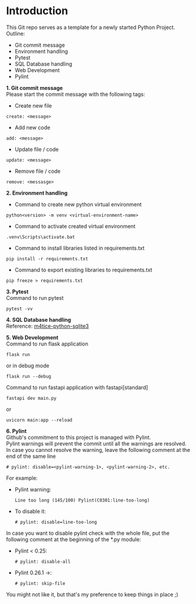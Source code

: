 # Introduction  
This Git repo serves as a template for a newly started Python Project.  
Outline:  
* Git commit message  
* Environment handling  
* Pytest  
* SQL Database handling  
* Web Development  
* Pylint  


**1. Git commit message**  
Please start the commit message with the following tags:  

* Create new file 
```
create: <message>  
```
* Add new code 
```
add: <message>  
```
* Update file / code
```
update: <message>
```
* Remove file / code
```
remove: <messasge>
```  


**2. Environment handling**  
* Command to create new python virtual environment
```
python<version> -m venv <virtual-environment-name>
```  

* Command to activate created virtual environment
```
.venv\Scripts\activate.bat
```  

* Command to install libraries listed in requirements.txt
```
pip install -r requirements.txt
```  

* Command to export existing libraries to requirements.txt
```
pip freeze > requirements.txt
```  


**3. Pytest**  
Command to run pytest
```
pytest -vv
```  


**4. SQL Database handling**  
Reference: [m4tice-python-sqlite3](https://github.com/m4tice/python-sqlite3)  


**5. Web Development**  
Command to run flask application
```
flask run
```
or in debug mode
```
flask run --debug
```  

Command to run fastapi application
with fastapi[standard]
```
fastapi dev main.py
```
or
```
uvicorn main:app --reload
```  


**6. Pylint**  
Github's commitment to this project is managed with Pylint.  
Pylint warnings will prevent the commit until all the warnings are resolved.  
In case you cannot resolve the warning, leave the following comment at the end of the same line  

    # pylint: disable=<pylint-warning-1>, <pylint-warning-2>, etc.

For example:  
* Pylint warning:  
    ```
    Line too long (145/100) Pylint(C0301:line-too-long)  
    ```  

* To disable it:  
    ```
    # pylint: disable=line-too-long  
    ```  

In case you want to disable pylint check with the whole file, put the following comment at the beginning of the *.py module:  

* Pylint < 0.25:  
    ```
    # pylint: disable-all  
    ```  

* Pylint 0.26.1 ->:  
    ```
    # pylint: skip-file  
    ```

You might not like it, but that's my preference to keep things in place ;)
